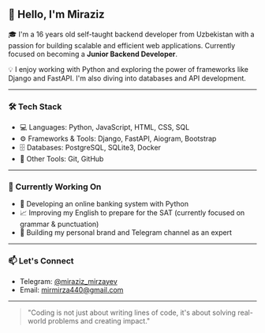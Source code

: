 ## 👋 Hello, I'm Miraziz

🎓 I'm a 16 years old self-taught backend developer from Uzbekistan with a passion for building scalable and efficient web applications. Currently focused on becoming a **Junior Backend Developer**.

💡 I enjoy working with Python and exploring the power of frameworks like Django and FastAPI. I'm also diving into databases and API development.

---

### 🛠 Tech Stack

- 💻 Languages: Python, JavaScript, HTML, CSS, SQL
- ⚙️ Frameworks & Tools: Django, FastAPI, Aiogram, Bootstrap
- 🗄️ Databases: PostgreSQL, SQLite3, Docker
- 🔧 Other Tools: Git, GitHub

---

### 🌱 Currently Working On

- 🏦 Developing an online banking system with Python
- 📈 Improving my English to prepare for the SAT (currently focused on grammar & punctuation)
- 📢 Building my personal brand and Telegram channel as an expert

---

### 📫 Let's Connect

- Telegram: [@miraziz_mirzayev](https://t.me/miraziz_mirzayev)
- Email: mirmirza440@gmail.com

---

> "Coding is not just about writing lines of code, it's about solving real-world problems and creating impact."  
